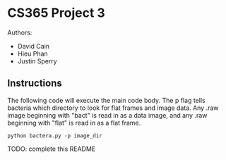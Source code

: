 CS365 Project 3
============

Authors:
* David Cain
* Hieu Phan
* Justin Sperry

Instructions
------------
The following code will execute the main code body. The p flag tells
bacteria which directory to look for flat frames and image data. Any
.raw image beginning with "bact" is read in as a data image, and any
.raw beginning with "flat" is read in as a flat frame.

    python bactera.py -p image_dir

TODO: complete this README
